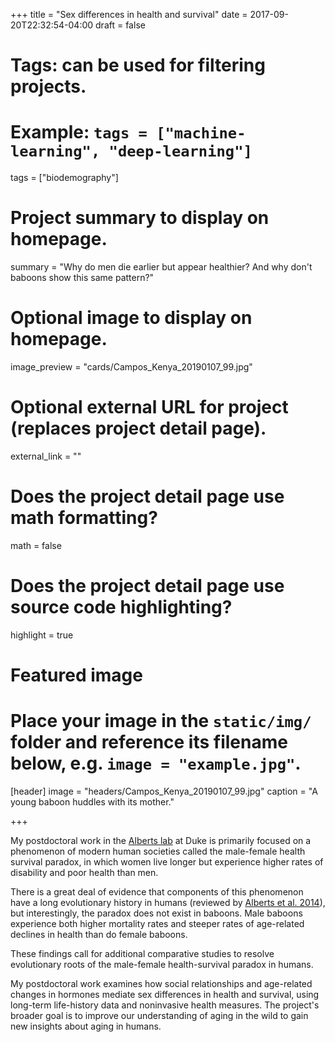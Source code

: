 +++
title = "Sex differences in health and survival"
date = 2017-09-20T22:32:54-04:00
draft = false

# Tags: can be used for filtering projects.
# Example: `tags = ["machine-learning", "deep-learning"]`
tags = ["biodemography"]

# Project summary to display on homepage.
summary = "Why do men die earlier but appear healthier? And why don't baboons show this same pattern?"

# Optional image to display on homepage.
image_preview = "cards/Campos_Kenya_20190107_99.jpg"

# Optional external URL for project (replaces project detail page).
external_link = ""

# Does the project detail page use math formatting?
math = false

# Does the project detail page use source code highlighting?
highlight = true

# Featured image
# Place your image in the `static/img/` folder and reference its filename below, e.g. `image = "example.jpg"`.
[header]
image = "headers/Campos_Kenya_20190107_99.jpg"
caption = "A young baboon huddles with its mother."

+++

My postdoctoral work in the [Alberts lab](https://sites.duke.edu/albertslab/) at Duke is primarily focused on a phenomenon of modern human societies called the male-female health survival paradox, in which women live longer but experience higher rates of disability and poor health than men.

There is a great deal of evidence that components of this phenomenon have a long evolutionary history in humans (reviewed by [Alberts et al. 2014](https://www.ncbi.nlm.nih.gov/books/NBK242444/)), but interestingly, the paradox does not exist in baboons. Male baboons experience both higher mortality rates and steeper rates of age-related declines in health than do female baboons.

These findings call for additional comparative studies to resolve evolutionary roots of the male-female health-survival paradox in humans.

My postdoctoral work examines how social relationships and age-related changes in hormones mediate sex differences in health and survival, using long-term life-history data and noninvasive health measures. The project's broader goal is to improve our understanding of aging in the wild to gain new insights about aging in humans.
